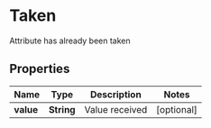 

# Taken

Attribute has already been taken
## Properties

Name | Type | Description | Notes
------------ | ------------- | ------------- | -------------
**value** | **String** | Value received |  [optional]



